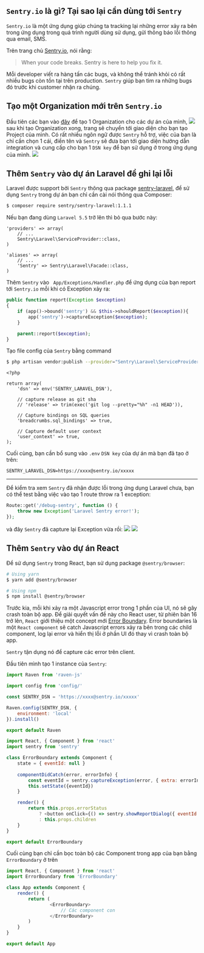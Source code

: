 ## `Sentry.io` là gì? Tại sao lại cần dùng tới `Sentry`

`Sentry.io` là một ứng dụng giúp chúng ta tracking lại những error xảy ra bên trong ứng dụng trong quá trình người dùng sử dụng, gửi thông báo lỗi thông qua email, SMS. 

Trên trang chủ [Sentry.io](https://sentry.io/features/), nói rằng:

> When your code breaks.
> Sentry is here to help you fix it.

Mỗi developer viết ra hàng tấn các bugs, và không thể tránh khỏi có rất nhiều bugs còn tồn tại trên production. `Sentry` giúp bạn tìm ra những bugs đó trước khi customer nhận ra chúng.
## Tạo một Organization mới trên `Sentry.io`
Đầu tiên các bạn vào [đây](https://sentry.io/organizations/new/) để tạo 1 Organization cho các dự án của mình,
![](https://images.viblo.asia/545018ea-525d-4b1a-85f4-34fb4482ad0c.png)
sau khi tạo Organization xong, trang sẽ  chuyển tới giao diện cho bạn tạo Project của mình. Có rất nhiều ngôn ngữ được `Sentry` hỗ trợ, việc của bạn là chỉ cần chọn 1 cái, điền tên và `Sentry` sẽ đưa bạn tới giao diện hướng dẫn integration và cung cấp cho bạn 1 `DSN key` để bạn sử dụng ở trong ứng dụng của mình.
![](https://images.viblo.asia/2df2192b-a55d-41f6-b7bb-709fca97fd96.png)

## Thêm `Sentry` vào dự án Laravel để ghi lại lỗi

Laravel được support bởi `Sentry` thông qua package [sentry-laravel](https://github.com/getsentry/sentry-laravel), để sử dụng `Sentry` trong dự án bạn chỉ cần cài nói thông qua Composer:

``` bash
$ composer require sentry/sentry-laravel:1.1.1
```

Nếu bạn đang dùng `Laravel 5.5` trở lên thì bỏ qua bước này:

```php:config/app.php
'providers' => array(
    // ...
    Sentry\Laravel\ServiceProvider::class,
)

'aliases' => array(
    // ...
    'Sentry' => Sentry\Laravel\Facade::class,
)
```
Thêm `Sentry` vào ` App/Exceptions/Handler.php` để ứng dụng của bạn report tới `Sentry.io` mỗi khi có Exception xảy ra:
```php
public function report(Exception $exception)
{
    if (app()->bound('sentry') && $this->shouldReport($exception)){
        app('sentry')->captureException($exception);
    }

    parent::report($exception);
}

```
Tạo file config của `Sentry` bằng command 
``` bash
$ php artisan vendor:publish --provider="Sentry\Laravel\ServiceProvider"
```
```php:config/sentry.php
<?php

return array(
    'dsn' => env('SENTRY_LARAVEL_DSN'),

    // capture release as git sha
    // 'release' => trim(exec('git log --pretty="%h" -n1 HEAD')),

    // Capture bindings on SQL queries
    'breadcrumbs.sql_bindings' => true,

    // Capture default user context
    'user_context' => true,
);

```
Cuối cùng, bạn cần bổ sung vào `.env` `DSN key` của dự án mà bạn đã tạo ở trên:

```bash:.env
SENTRY_LARAVEL_DSN=https://xxxx@sentry.io/xxxxx
```
---
Để kiểm tra xem `Sentry` đã nhận được lỗi trong ứng dụng Laravel chưa, bạn có thể test bằng việc vào tạo 1 route throw ra 1 exception:

```php
Route::get('/debug-sentry', function () {
    throw new Exception('Laravel Sentry error!');
});
```
và đây `Sentry` đã capture lại Exception vừa rồi:
![](https://images.viblo.asia/9f8ad476-8ad1-46de-8f89-c7e87efb3b47.png)
![](https://images.viblo.asia/0771cc34-a943-48de-9e74-c54ebe667a4f.png)

## Thêm `Sentry` vào  dự án React

Để sử dụng `Sentry` trong React, bạn sử dụng package `@sentry/browser`:

```bash
# Using yarn
$ yarn add @sentry/browser

# Using npm
$ npm install @sentry/browser
```

Trước kia, mỗi khi xảy ra một Javascript error trong 1 phần của UI, nó sẽ gây crash toàn bộ app. Để giải quyết vấn đề này cho React user, từ phiên bản 16 trở lên, `React` giới thiệu một concept mới [Error Boundary](https://reactjs.org/docs/error-boundaries.html).  Error boundaries là một `React component` sẽ catch Javascript errors xảy ra bên trong các child component, log lại error và hiển thị lỗi ở phần UI đó thay vì crash toàn bộ app.

`Sentry` tận dụng nó để capture các error trên client.

Đầu tiên mình tạo 1 instance của `Sentry`:

```javascript:sentry.js
import Raven from 'raven-js'

import config from 'config/'

const SENTRY_DSN = 'https://xxxx@sentry.io/xxxxx'

Raven.config(SENTRY_DSN, {
    environment: 'local'
}).install()

export default Raven

```

```javascript:ErrorBoundary.js
import React, { Component } from 'react'
import sentry from 'sentry'

class ErrorBoundary extends Component {
    state = { eventId: null }
    
    componentDidCatch(error, errorInfo) {
        const eventId = sentry.captureException(error, { extra: errorInfo })
        this.setState({eventId})
    }

    render() {
        return this.props.errorStatus
            ? <button onClick={() => sentry.showReportDialog({ eventId: this.state.eventId })}>Report feedback</button>
            : this.props.children
    }
}

export default ErrorBoundary
```

Cuối cùng bạn chỉ cần bọc toàn bộ các Component trong app của bạn bằng `ErrorBoundary` ở trên

```javascript:app.js
import React, { Component } from 'react'
import ErrorBoundary from 'ErrorBoundary'

class App extends Component {
    render() {
        return (
                <ErrorBoundary>
                    // Các component con
                </ErrorBoundary>
        )
    }
}

export default App
```